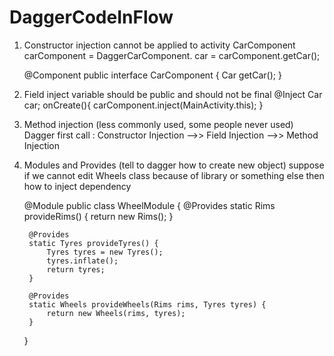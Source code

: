 # DaggerCodeInFlow
1. Constructor injection cannot be applied to activity
    CarComponent carComponent = DaggerCarComponent.
    car = carComponent.getCar();

    @Component
    public interface CarComponent {
        Car getCar();
    }


2. Field inject variable should be public and should not be final
    @Inject
    Car car;
    onCreate(){
        carComponent.inject(MainActivity.this);
    }

3. Method injection (less commonly used, some people never used)
    Dagger first call : Constructor Injection -->> Field Injection -->> Method Injection

4. Modules and Provides (tell to dagger how to create new object)
    suppose if we cannot edit Wheels class because of library or something else then how to inject dependency

    @Module
    public class WheelModule {
        @Provides
        static Rims provideRims() {
            return new Rims();
        }

        @Provides
        static Tyres provideTyres() {
            Tyres tyres = new Tyres();
            tyres.inflate();
            return tyres;
        }

        @Provides
        static Wheels provideWheels(Rims rims, Tyres tyres) {
            return new Wheels(rims, tyres);
        }
    }
